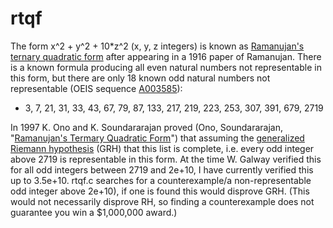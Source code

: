 # rtqf
The form x^2 + y^2 + 10*z^2 (x, y, z integers) is known as [Ramanujan's ternary quadratic form](https://en.wikipedia.org/wiki/Ramanujan%27s_ternary_quadratic_form) after appearing in a 1916 paper of Ramanujan. There is a known formula producing all even natural numbers not representable in this form, but there are only 18 known odd natural numbers not representable (OEIS sequence [A003585](https://oeis.org/A003585)):
- 3, 7, 21, 31, 33, 43, 67, 79, 87, 133, 217, 219, 223, 253, 307, 391, 679, 2719

In 1997 K. Ono and K. Soundararajan proved (Ono, Soundararajan, "[Ramanujan's Termary Quadratic Form](https://uva.theopenscholar.com/files/ken-ono/files/025_8.pdf)") that assuming the [generalized Riemann hypothesis](https://en.wikipedia.org/wiki/Generalized_Riemann_hypothesis) (GRH) that this list is complete, i.e. every odd integer above 2719 is representable in this form. At the time W. Galway verified this for all odd integers between 2719 and 2e+10, I have currently verified this up to 3.5e+10. rtqf.c searches for a counterexample/a non-representable odd integer above 2e+10), if one is found this would disprove GRH. (This would not necessarily disprove RH, so finding a counterexample does not guarantee you win a $1,000,000 award.)
